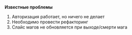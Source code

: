 **Известные проблемы**
1. Авторизация работает, но ничего не делает
2. Необходимо провести рефакторинг
3. Слайс магов не обновляется при выходе/смерти мага